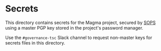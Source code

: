 # Secrets

This directory contains secrets for the Magma project, secured by [SOPS](https://github.com/mozilla/sops) using a master PGP key stored in the project's password manager.

Use the `#governance-tsc` Slack channel to request non-master keys for secrets files in this directory.
